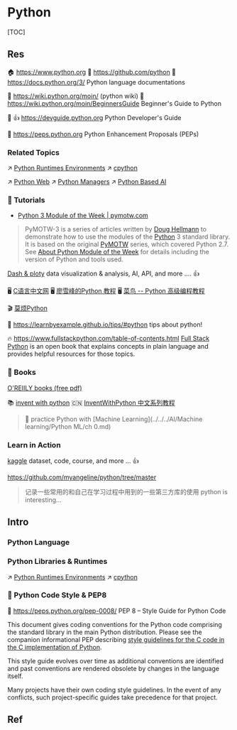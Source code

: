 # Python

[TOC]



## Res
🏠 https://www.python.org
🚧 https://github.com/python
📂 https://docs.python.org/3/
Python language documentations

📄 https://wiki.python.org/moin/ (python wiki)
📄 https://wiki.python.org/moin/BeginnersGuide
Beginner's Guide to Python

📂 👍 https://devguide.python.org
Python Developer's Guide

📃 https://peps.python.org
Python Enhancement Proposals (PEPs)


### Related Topics
↗ [Python Runtimes Environments](../../🛠️%20Programming%20Tools%20Chain/🚠%20Application%20Runtimes%20&%20SDKs/Python%20Runtimes%20Environments/Python%20Runtimes%20Environments.md)
↗ [cpython](../../🛠️%20Programming%20Tools%20Chain/🚠%20Application%20Runtimes%20&%20SDKs/Python%20Runtimes%20Environments/Python%20Interpreters%20&%20Implementations/cpython.md)

↗ [Python Web](../../../../Software%20Engineering/👾%20Web%20Development/🗄️%20Web%20BackEnd%20Dev/Python%20Web/Python%20Web.md)
↗ [Python Managers](../../🛠️%20Programming%20Tools%20Chain/Project%20Builder%20&%20Manager/🔬%20Language-Specific%20Managers/Python%20Managers/Python%20Managers.md)
↗ [Python Based AI](../../../../Artificial%20Intelligence/🛫%20Frameworks%20&%20Implementations%20&%20SDKs/ML%20Frameworks/⭐️%20Python%20Based%20AI/Python%20Based%20AI.md)


### 🚊 Tutorials
- [Python 3 Module of the Week | pymotw.com](https://pymotw.com/3/)
> PyMOTW-3 is a series of articles written by [Doug Hellmann](http://doughellmann.com/) to demonstrate how to use the modules of the [Python](http://www.python.org/) 3 standard library. It is based on the original [PyMOTW](http://pymotw.com/2/) series, which covered Python 2.7. See [About Python Module of the Week](https://pymotw.com/3/about.html) for details including the version of Python and tools used.

[Dash & ploty](https://dash.plotly.com/introduction) data visualization & analysis, AI, API, and more ....   👍

🖥️ [C语言中文网](http://c.biancheng.net/python/base/)
🖥️ [廖雪峰的Python 教程](https://www.liaoxuefeng.com/wiki/1016959663602400/1018492034821792)
🖥️ [菜鸟 -- Python 高级编程教程](https://www.runoob.com/python/python-object.html)

🎬 [莫烦Python](https://space.bilibili.com/243821484)

📄 https://learnbyexample.github.io/tips/#python
tips about python!

🔥 https://www.fullstackpython.com/table-of-contents.html
[Full Stack Python](https://www.fullstackpython.com/table-of-contents.html) is an open book that explains concepts in plain language and provides helpful resources for those topics.


### 📖 Books
[O'REIILY books (free pdf)](https://github.com/Jianhua-Wang/oreilly-animal-books-for-Python#1)

📚 [invent with python](https://inventwithpython.com)
🇨🇳 [InventWithPython 中文系列教程](https://github.com/apachecn/invent-with-python-zh)

> 💪 practice Python with [Machine Learning](../../../AI/Machine learning/Python ML/ch 0.md) 


### Learn in Action
[kaggle](https://www.kaggle.com) dataset, code, course, and more ... 👍

https://github.com/myangeline/python/tree/master
> 记录一些常用的和自己在学习过程中用到的一些第三方库的使用 python is interesting...



## Intro
### Python Language 



### Python Libraries & Runtimes
↗ [Python Runtimes Environments](../../🛠️%20Programming%20Tools%20Chain/🚠%20Application%20Runtimes%20&%20SDKs/Python%20Runtimes%20Environments/Python%20Runtimes%20Environments.md)
↗ [cpython](../../🛠️%20Programming%20Tools%20Chain/🚠%20Application%20Runtimes%20&%20SDKs/Python%20Runtimes%20Environments/Python%20Interpreters%20&%20Implementations/cpython.md)


### 🔔 Python Code Style & PEP8
🔕 https://peps.python.org/pep-0008/
PEP 8 – Style Guide for Python Code

This document gives coding conventions for the Python code comprising the standard library in the main Python distribution. Please see the companion informational PEP describing [style guidelines for the C code in the C implementation of Python](https://peps.python.org/pep-0007/ "PEP 7 – Style Guide for C Code").

This style guide evolves over time as additional conventions are identified and past conventions are rendered obsolete by changes in the language itself.

Many projects have their own coding style guidelines. In the event of any conflicts, such project-specific guides take precedence for that project.



## Ref
[Python — meaning of prefix f, r, u, b]: https://medium.com/@jchen001/python-meaning-of-prefix-f-r-u-b-f1b669315e4b
